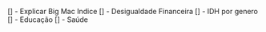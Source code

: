[] - Explicar Big Mac Indice
[] - Desigualdade Financeira
[] - IDH por genero
[] - Educação 
[] - Saúde
